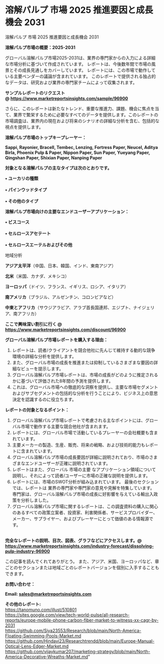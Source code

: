 # 溶解パルプ 市場 2025 推進要因と成長機会 2031
 溶解パルプ 市場 2025 推進要因と成長機会 2031


<strong><b>溶解パルプ市場の概要：2025-2031</b></strong>

グローバル溶解パルプ市場2025-2031は、業界の専門家からの入力による詳細な市場分析に基づいて作成されています。 レポートは、今後数年間で市場の風景とその成長見通しをカバーしています。 レポートには、この市場で動作している主要ベンダーの議論が含まれています。 このレポートで提供される独占的なデータは、研究および業界の専門家チームによって収集されます。

<strong>サンプルレポートのリクエスト @ <a href=https://www.marketreportsinsights.com/sample/96900>https://www.marketreportsinsights.com/sample/96900</a></strong>

さらに、このレポートは新たなトレンド、重要な推進力、課題、機会に焦点を当て、業界で繁栄するために必要なすべてのデータを提供します。このレポートの市場調査は、業界内の現在および将来のシナリオの詳細な分析を含む、包括的な視点を提供します。

<strong>溶解パルプ市場のトップキープレーヤー：</strong>

<strong>Sappi, Rayonier, Bracell, Tembec, Lenzing, Fortress Paper, Neucel, Aditya Birla, Phoenix Pulp & Paper, Nippon Paper, Sun Paper, Yueyang Paper, Qingshan Paper, Shixian Paper, Nanping Paper</strong>

<strong><b>対象となる溶解パルプの主なタイプは次のとおりです。</b></strong>

<strong>• ユーカリの種類<br><br>• パインウッドタイプ<br><br>• その他のタイプ</strong>

<strong><b>溶解パルプ市場向けの主要なエンドユーザーアプリケーション：</b></strong>

<strong>• ビスコース<br><br>• セルロースアセテート<br><br>• セルロースエーテルおよびその他</strong>

 地域分析

<strong><b>アジア太平洋</b></strong>（中国、日本、韓国、インド、東南アジア）

<strong><b>北米</b></strong>（米国、カナダ、メキシコ）

<strong><b>ヨーロッパ</b></strong>（ドイツ、フランス、イギリス、ロシア、イタリア）

<strong><b>南アメリカ</b></strong>（ブラジル、アルゼンチン、コロンビアなど）

<strong><b>中東とアフリカ</b></strong>（サウジアラビア、アラブ首長国連邦、エジプト、ナイジェリア、南アフリカ）

<strong>ここで興味深い割引に行く @ <a href=https://www.marketreportsinsights.com/discount/96900>https://www.marketreportsinsights.com/discount/96900</a></strong>

<strong><b>グローバル溶解パルプ市場レポートを購入する理由：</b></strong>
<ol>
  <li>レポートは、読者/クライアントを競合他社に先んじて維持する動的な競争環境の詳細な分析を提供します。</li>
  <li>また、グローバル市場の成長を推進または抑制しているさまざまな要因の詳細なビューを提示します。</li>
  <li>グローバル溶解パルプ市場レポートは、市場の成長がどのように推定されるかに基づいて評価された8年間の予測を提供します。</li>
  <li>これは、グローバル市場への徹底的な洞察を提供し、主要な市場セグメントおよびサブセグメントの包括的な分析を行うことにより、ビジネス上の意思決定を認識するのに役立ちます。</li>
</ol>
<strong><b>レポートの対象となるポイント：</b></strong>
<ol>
  <li>グローバル溶解パルプ市場レポートで考慮される主なポイントには、グローバル市場で動作する主要な競合他社が含まれます。</li>
  <li>レポートには、グローバル市場で活動しているプレーヤーの会社概要も含まれています。</li>
  <li>主要メーカーの製造、生産、販売、将来の戦略、および技術的能力もレポートに含まれています。</li>
  <li>グローバル溶解パルプ市場の成長要因が詳細に説明されており、市場のさまざまなエンドユーザーが正確に説明されています。</li>
  <li>レポートはまた、グローバル 市場の主要 なアプリケーション領域について説明し、それによって読者/ユーザーに市場の正確な説明を提供します。</li>
  <li>レポートには、市場のSWOT分析が組み込まれています。 最後のセクションでは、レポートは 業界の専門家や専門家の意見や見解を特集しています。 専門家は、グローバル溶解パルプ市場の成長に好影響を与えている輸出入政策を分析しました。</li>
  <li>グローバル溶解パルプ市場に関するレポートは、この調査資料の購入に関心のあるすべての政策立案者、投資家、利害関係者、サービスプロバイダー、メーカー、サプライヤー、およびプレーヤーにとって価値のある情報源です。</li>
</ol><br>
<strong>完全なレポートの説明、目次、図表、グラフなどにアクセスします。@ <a href=https://www.marketreportsinsights.com/industry-forecast/dissolving-pulp-industry-96900>https://www.marketreportsinsights.com/industry-forecast/dissolving-pulp-industry-96900</a></strong>

この記事を読んでくれてありがとう。 また、アジア、米国、ヨーロッパなど、章ごとのセクションまたは地域ごとのレポートバージョンを個別に入手することもできます。

<strong><b>お問い合わせ：</b></strong>

<strong>Email: </strong><a href=mailto:sales@marketreportsinsights.com><strong>sales@marketreportsinsights.com</strong></a>

<strong>その他のレポート:</strong>
<br>
<a href=https://tanomuno.com/illust/510801>https://tanomuno.com/illust/510801</a>
<br>
<a href=https://sites.google.com/view/tech-world-pulse/all-research-reports/europe-mobile-phone-carbon-fiber-market-to-witness-xx-cagr-by-2031>https://sites.google.com/view/tech-world-pulse/all-research-reports/europe-mobile-phone-carbon-fiber-market-to-witness-xx-cagr-by-2031</a>
<br>
<a href=https://github.com/Siya23553/Research/blob/main/North-America-Floating-Swimming-Pools-Market.md>https://github.com/Siya23553/Research/blob/main/North-America-Floating-Swimming-Pools-Market.md</a>
<br>
<a href=https://github.com/Hindavi23/Researchtrendd/blob/main/Europe-Manual-Optical-Lens-Edger-Market.md>https://github.com/Hindavi23/Researchtrendd/blob/main/Europe-Manual-Optical-Lens-Edger-Market.md</a>
<br>
<a href=https://github.com/vijaykumar207/marketing-strategy/blob/main/North-America-Decorative-Wreaths-Market.md>https://github.com/vijaykumar207/marketing-strategy/blob/main/North-America-Decorative-Wreaths-Market.md</a>"
